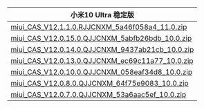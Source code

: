 | 小米10 Ultra  稳定版    |
| ---- |
| [miui_CAS_V12.1.1.0.RJJCNXM_5a46f058a4_11.0.zip](https://hugeota.d.miui.com/V12.1.1.0.RJJCNXM/miui_CAS_V12.1.1.0.RJJCNXM_5a46f058a4_11.0.zip)    |
| [miui_CAS_V12.0.15.0.QJJCNXM_5abfb26bdb_10.0.zip](https://hugeota.d.miui.com/V12.0.15.0.QJJCNXM/miui_CAS_V12.0.15.0.QJJCNXM_5abfb26bdb_10.0.zip)    |
| [miui_CAS_V12.0.14.0.QJJCNXM_9437ab21cb_10.0.zip](https://hugeota.d.miui.com/V12.0.14.0.QJJCNXM/miui_CAS_V12.0.14.0.QJJCNXM_9437ab21cb_10.0.zip)    |
| [miui_CAS_V12.0.13.0.QJJCNXM_ec69c11a77_10.0.zip](https://hugeota.d.miui.com/V12.0.13.0.QJJCNXM/miui_CAS_V12.0.13.0.QJJCNXM_ec69c11a77_10.0.zip)    |
| [miui_CAS_V12.0.10.0.QJJCNXM_058eaf34d8_10.0.zip](https://hugeota.d.miui.com/V12.0.10.0.QJJCNXM/miui_CAS_V12.0.10.0.QJJCNXM_058eaf34d8_10.0.zip)    |
| [miui_CAS_V12.0.8.0.QJJCNXM_64f75e9083_10.0.zip](https://hugeota.d.miui.com/V12.0.8.0.QJJCNXM/miui_CAS_V12.0.8.0.QJJCNXM_64f75e9083_10.0.zip)    |
| [miui_CAS_V12.0.7.0.QJJCNXM_53a6aac5ef_10.0.zip](https://hugeota.d.miui.com/V12.0.7.0.QJJCNXM/miui_CAS_V12.0.7.0.QJJCNXM_53a6aac5ef_10.0.zip)    |
